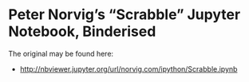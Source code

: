 # Peter Norvig’s “Scrabble” Jupyter Notebook, Binderised

The original may be found here:

* <http://nbviewer.jupyter.org/url/norvig.com/ipython/Scrabble.ipynb>
